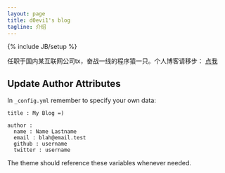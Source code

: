 ```yaml
---
layout: page
title: d0evi1's blog 
tagline: 介绍 
---
```

{% include JB/setup %}

任职于国内某互联网公司tx，奋战一线的程序猿一只。个人博客请移步： [点我](http://cool.sinaapp.com)


## Update Author Attributes

In `_config.yml` remember to specify your own data:
    
    title : My Blog =)
    
    author :
      name : Name Lastname
      email : blah@email.test
      github : username
      twitter : username

The theme should reference these variables whenever needed.
    

